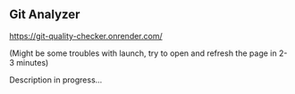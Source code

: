 ## Git Analyzer

https://git-quality-checker.onrender.com/

(Might be some troubles with launch, try to open and refresh the page in 2-3 minutes)

Description in progress...
